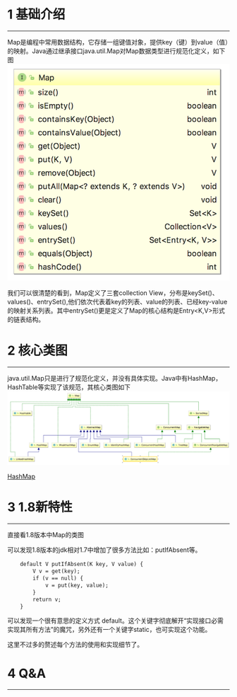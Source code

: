 # 1 基础介绍
***
Map是编程中常用数据结构，它存储一组键值对象，提供key（键）到value（值）的映射。Java通过继承接口java.util.Map对Map数据类型进行规范化定义，如下图
![image](/images/map.jpg)

我们可以很清楚的看到，Map定义了三套collection View，分布是keySet()、values()、entrySet(),他们依次代表着key的列表、value的列表、已经key-value的映射关系列表。其中entrySet()更是定义了Map的核心结构是Entry<K,V>形式的链表结构。

# 2 核心类图
***
java.util.Map只是进行了规范化定义，并没有具体实现。Java中有HashMap，HashTable等实现了该规范，其核心类图如下
![image](/images/map_class_diagram.jpg)

[HashMap](/sourcecode/Map/HashMap.md)

# 3 1.8新特性
***
直接看1.8版本中Map的类图

可以发现1.8版本的jdk相对1.7中增加了很多方法比如：putIfAbsent等。
```
    default V putIfAbsent(K key, V value) {
        V v = get(key);
        if (v == null) {
            v = put(key, value);
        }
        return v;
    }
```
可以发现一个很有意思的定义方式 default。这个关键字彻底解开“实现接口必需实现其所有方法”的魔咒，另外还有一个关键字static，也可实现这个功能。

这里不过多的赘述每个方法的使用和实现细节了。
# 4 Q&A
*** 